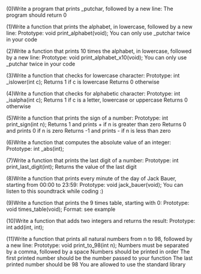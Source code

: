 (0)Write a program that prints _putchar, followed by a new line:
The program should return 0

(1)Write a function that prints the alphabet, in lowercase, followed by a new line:
Prototype: void print_alphabet(void);
You can only use _putchar twice in your code

(2)Write a function that prints 10 times the alphabet, in lowercase, followed by a new line:
Prototype: void print_alphabet_x10(void);
You can only use _putchar twice in your code

(3)Write a function that checks for lowercase character:
Prototype: int _islower(int c);
Returns 1 if c is lowercase
Returns 0 otherwise

(4)Write a function that checks for alphabetic character:
Prototype: int _isalpha(int c);
Returns 1 if c is a letter, lowercase or uppercase
Returns 0 otherwise

(5)Write a function that prints the sign of a number:
Prototype: int print_sign(int n);
Returns 1 and prints + if n is greater than zero
Returns 0 and prints 0 if n is zero
Returns -1 and prints - if n is less than zero

(6)Write a function that computes the absolute value of an integer:
Prototype: int _abs(int);

(7)Write a function that prints the last digit of a number:
Prototype: int print_last_digit(int);
Returns the value of the last digit

(8)Write a function that prints every minute of the day of Jack Bauer, starting from 00:00 to 23:59:
Prototype: void jack_bauer(void);
You can listen to this soundtrack while coding :)

(9)Write a function that prints the 9 times table, starting with 0:
Prototype: void times_table(void);
Format: see example

(10)Write a function that adds two integers and returns the result:
Prototype: int add(int, int);

(11)Write a function that prints all natural numbers from n to 98, followed by a new line:
Prototype: void print_to_98(int n);
Numbers must be separated by a comma, followed by a space
Numbers should be printed in order
The first printed number should be the number passed to your function
The last printed number should be 98
You are allowed to use the standard library


